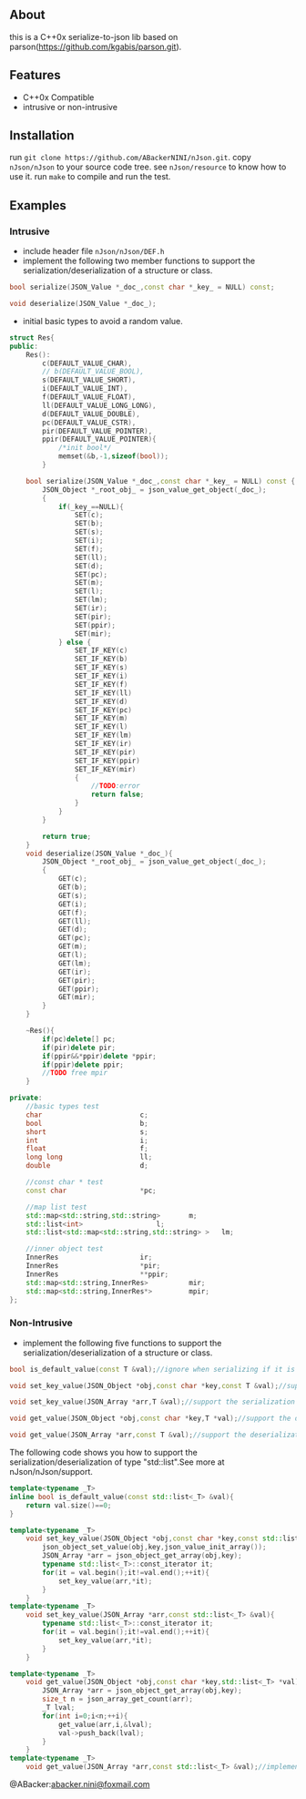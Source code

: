 ## About
this is a C++0x serialize-to-json lib based on parson(https://github.com/kgabis/parson.git).

## Features
* C++0x Compatible
* intrusive or non-intrusive

## Installation
run ```git clone https://github.com/ABackerNINI/nJson.git```.
copy ```nJson/nJson``` to your source code tree.
see ```nJson/resource``` to know how to use it.
run ```make``` to compile and run the test.

## Examples
### Intrusive
* include header file ```nJson/nJson/DEF.h```
* implement the following two member functions to support the serialization/deserialization of a structure or class.
```c++
bool serialize(JSON_Value *_doc_,const char *_key_ = NULL) const;
```
```c++
void deserialize(JSON_Value *_doc_);
```
* initial basic types to avoid a random value.
```c++
struct Res{
public:
	Res():
		c(DEFAULT_VALUE_CHAR),
		// b(DEFAULT_VALUE_BOOL),
		s(DEFAULT_VALUE_SHORT),
		i(DEFAULT_VALUE_INT),
		f(DEFAULT_VALUE_FLOAT),
		ll(DEFAULT_VALUE_LONG_LONG),
		d(DEFAULT_VALUE_DOUBLE),
		pc(DEFAULT_VALUE_CSTR),
		pir(DEFAULT_VALUE_POINTER),
		ppir(DEFAULT_VALUE_POINTER){
			/*init bool*/
			memset(&b,-1,sizeof(bool));
		}

	bool serialize(JSON_Value *_doc_,const char *_key_ = NULL) const {
		JSON_Object *_root_obj_ = json_value_get_object(_doc_);
		{
			if(_key_==NULL){
				SET(c);
				SET(b);
				SET(s);
				SET(i);
				SET(f);
				SET(ll);
				SET(d);
				SET(pc);
				SET(m);
				SET(l);
				SET(lm);
				SET(ir);
				SET(pir);
				SET(ppir);
				SET(mir);
			} else {
				SET_IF_KEY(c)
				SET_IF_KEY(b)
				SET_IF_KEY(s)
				SET_IF_KEY(i)
				SET_IF_KEY(f)
				SET_IF_KEY(ll)
				SET_IF_KEY(d)
				SET_IF_KEY(pc)
				SET_IF_KEY(m)
				SET_IF_KEY(l)
				SET_IF_KEY(lm)
				SET_IF_KEY(ir)
				SET_IF_KEY(pir)
				SET_IF_KEY(ppir)
				SET_IF_KEY(mir)
				{
					//TODO:error
					return false;
				}
			}
		}

		return true;
	}
	void deserialize(JSON_Value *_doc_){
		JSON_Object *_root_obj_ = json_value_get_object(_doc_);
		{
			GET(c);
			GET(b);
			GET(s);
			GET(i);
			GET(f);
			GET(ll);
			GET(d);
			GET(pc);
			GET(m);
			GET(l);
			GET(lm);
			GET(ir);
			GET(pir);
			GET(ppir);
			GET(mir);
		}
	}

	~Res(){
		if(pc)delete[] pc;
		if(pir)delete pir;
		if(ppir&&*ppir)delete *ppir;
		if(ppir)delete ppir;
		//TODO free mpir
	}

private:
	//basic types test
	char 						c;
	bool 						b;
	short 						s;
	int 						i;
	float 						f;
	long long 					ll;
	double 						d;

	//const char * test
	const char 					*pc;

	//map list test
	std::map<std::string,std::string> 		m;
	std::list<int>					l;
	std::list<std::map<std::string,std::string> >	lm;

	//inner object test
	InnerRes 					ir;
	InnerRes 					*pir;
	InnerRes 					**ppir;
	std::map<std::string,InnerRes>			mir;
	std::map<std::string,InnerRes*>			mpir;
};
```
### Non-Intrusive
* implement the following five functions to support the serialization/deserialization of a structure or class.
```c++
bool is_default_value(const T &val);//ignore when serializing if it is a default value.Intrusive method return false on default.
```
```c++
void set_key_value(JSON_Object *obj,const char *key,const T &val);//support the serialization of type "T".
```
```c++
void set_key_value(JSON_Array *arr,T &val);//support the serialization of type "std::list<T>".
```
```c++
void get_value(JSON_Object *obj,const char *key,T *val);//support the deserialization of type "T".
```
```c++
void get_value(JSON_Array *arr,const T &val);//support the deserialization of type "std::list<T>".
```
The following code shows you how to support the serialization/deserialization of type "std::list<T>".See more at nJson/nJson/support.
```c++
template<typename _T>
inline bool is_default_value(const std::list<_T> &val){
	return val.size()==0;
}

template<typename _T>
	void set_key_value(JSON_Object *obj,const char *key,const std::list<_T> &val){
		json_object_set_value(obj,key,json_value_init_array());
		JSON_Array *arr = json_object_get_array(obj,key);
		typename std::list<_T>::const_iterator it;
		for(it = val.begin();it!=val.end();++it){
			set_key_value(arr,*it);
		}
	}
template<typename _T>
	void set_key_value(JSON_Array *arr,const std::list<_T> &val){
		typename std::list<_T>::const_iterator it;
		for(it = val.begin();it!=val.end();++it){
			set_key_value(arr,*it);
		}
	}

template<typename _T>
	void get_value(JSON_Object *obj,const char *key,std::list<_T> *val){
		JSON_Array *arr = json_object_get_array(obj,key);
		size_t n = json_array_get_count(arr);
		_T lval;
		for(int i=0;i<n;++i){
			get_value(arr,i,&lval);
			val->push_back(lval);
		}
	}
template<typename _T>
	void get_value(JSON_Array *arr,const std::list<_T> &val);//implements to support std::list<std::list<_T> >
```

@ABacker:abacker.nini@foxmail.com
